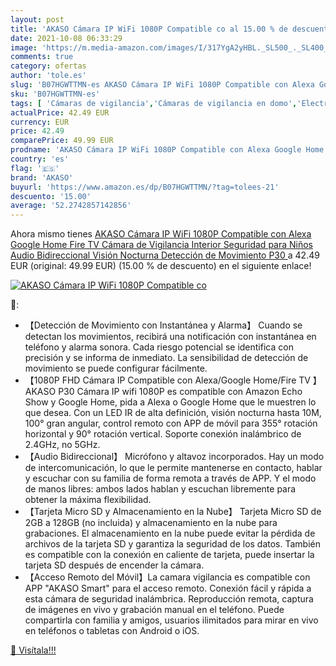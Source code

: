 ```yaml
---
layout: post
title: 'AKASO Cámara IP WiFi 1080P Compatible co al 15.00 % de descuento'
date: 2021-10-08 06:33:29
image: 'https://m.media-amazon.com/images/I/317YgA2yHBL._SL500_._SL400_.jpg'
comments: true
category: ofertas
author: 'tole.es'
slug: 'B07HGWTTMN-es AKASO Cámara IP WiFi 1080P Compatible con Alexa Google...'
sku: 'B07HGWTTMN-es'
tags: [ 'Cámaras de vigilancia','Cámaras de vigilancia en domo','Electrónica','Fotografía y videocámaras','akaso','alexa','google','home', ]
actualPrice: 42.49 EUR
currency: EUR
price: 42.49
comparePrice: 49.99 EUR
prodname: 'AKASO Cámara IP WiFi 1080P Compatible con Alexa Google Home Fire TV Cámara de Vigilancia Interior Seguridad para Niños Audio Bidireccional Visión Nocturna Detección de Movimiento  P30 '
country: 'es'
flag: '🇪🇸'
brand: 'AKASO'
buyurl: 'https://www.amazon.es/dp/B07HGWTTMN/?tag=tolees-21'
descuento: '15.00'
average: '52.2742857142856'
---
```


Ahora mismo tienes [AKASO Cámara IP WiFi 1080P Compatible con Alexa Google Home Fire TV Cámara de Vigilancia Interior Seguridad para Niños Audio Bidireccional Visión Nocturna Detección de Movimiento  P30 ](https://www.amazon.es/dp/B07HGWTTMN/?tag=tolees-21) a 42.49 EUR (original: 49.99 EUR) (15.00 %  de descuento) en el siguiente enlace!

[![AKASO Cámara IP WiFi 1080P Compatible co](https://m.media-amazon.com/images/I/317YgA2yHBL._SL500_._SL400_.jpg)](https://www.amazon.es/dp/B07HGWTTMN/?tag=tolees-21)

🔎:

- 【Detección de Movimiento con Instantánea y Alarma】 Cuando se detectan los movimientos, recibirá una notificación con instantánea en teléfono y alarma sonora. Cada riesgo potencial se identifica con precisión y se informa de inmediato. La sensibilidad de detección de movimiento se puede configurar fácilmente.
- 【1080P FHD Cámara IP Compatible con Alexa/Google Home/Fire TV 】 AKASO P30 Cámara IP wifi 1080P es compatible con Amazon Echo Show y Google Home, pida a Alexa o Google Home que le muestren lo que desea. Con un LED IR de alta definición, visión nocturna hasta 10M, 100° gran angular, control remoto con APP de móvil para 355° rotación horizontal y 90° rotación vertical. Soporte conexión inalámbrico de 2.4GHz, no 5GHz.
- 【Audio Bidireccional】 Micrófono y altavoz incorporados. Hay un modo de intercomunicación, lo que le permite mantenerse en contacto, hablar y escuchar con su familia de forma remota a través de APP. Y el modo de manos libres: ambos lados hablan y escuchan libremente para obtener la máxima flexibilidad.
- 【Tarjeta Micro SD y Almacenamiento en la Nube】 Tarjeta Micro SD de 2GB a 128GB (no incluida) y almacenamiento en la nube para grabaciones. El almacenamiento en la nube puede evitar la pérdida de archivos de la tarjeta SD y garantiza la seguridad de los datos. También es compatible con la conexión en caliente de tarjeta, puede insertar la tarjeta SD después de encender la cámara.
- 【Acceso Remoto del Móvil】La camara vigilancia es compatible con APP "AKASO Smart" para el acceso remoto. Conexión fácil y rápida a esta cámara de seguridad inalámbrica. Reproducción remota, captura de imágenes en vivo y grabación manual en el teléfono. Puede compartirla con familia y amigos, usuarios ilimitados para mirar en vivo en teléfonos o tabletas con Android o iOS.

[🛒 Visítala!!!](https://www.amazon.es/dp/B07HGWTTMN/?tag=tolees-21)
